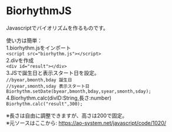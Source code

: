 # BiorhythmJS
Javascriptでバイオリズムを作るものです。

使い方は簡単：  
1.biorhythm.jsをインポート  
    `<script src="biorhythm.js"></script>`  
2.divを作成  
    `<div id="result"></div>`  
3.JSで誕生日と表示スタート日を設定。  
    `//byear,bmonth,bday 誕生日`  
    `//syear,smonth,sday 表示スタート日`  
    `Biorhythm.setDate(byear,bmonth,bday,syear,smonth,sday);`  
4.Biorhythm.calc(divID:String,長さ:number)  
    `Biorhythm.calc("result",300);`  


※長さは自由に調整できますが、高さは200で固定。  
※元ソースはここから: https://ao-system.net/javascript/code/1020/